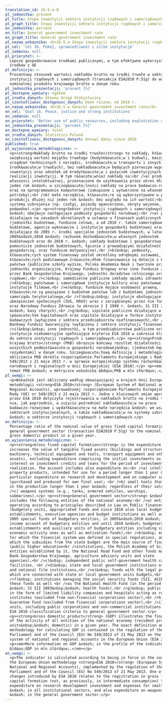 ```yaml
---
translation_id: 16-5-a-0
pl_jednostka: procent
pl_title: Stopa inwestycji sektora instytucji rządowych i samorządowych
pl_graph_title: Stopa inwestycji sektora instytucji rządowych i samorządowych
en_jednostka: percent
en_title: General government investment rate
en_graph_title: General government investment rate
pl_nazwa_wskaznika: <b>16.5.a Stopa inwestycji sektora instytucji rządowych i samorządowych</b>
pl_cel: 'Cel 16. Pokój, sprawiedliwość i silne instytucje'
pl_zadanie: null
pl_priorytet: >-
  Lepsze gospodarowanie środkami publicznymi, w tym efektywne wykorzystanie
  środków z UE
pl_definicja: >-
  Procentowy stosunek wartości nakładów brutto na środki trwałe w sektorze
  instytucji rządowych i samorządowych (transakcja ESA2010 P.51g) do wartości
  nominalnej produktu krajowego brutto w danym roku.
pl_jednostka_prezentacji: 'procent [%]'
pl_dostepne_wymiary: ogółem
pl_zrodlo_danych: Główny Urząd Statystyczny
pl_czestotliwosc_dostępnosc_danych: Dane roczne; od 2010 r.
en_nazwa_wskaznika: <b>16.5.a General government investment rate</b>
en_cel: 'Goal 16. Peace, justice and strong institutions'
en_zadanie: null
en_priorytet: 'Better use of public resources, including exploitation of EU resources'
en_jednostka_prezentacji: 'percent [%]'
en_dostepne_wymiary: total
en_zrodlo_danych: Statistics Poland
en_czestotliwosc_dostępnosc_danych: Annual data; since 2010
published: true
pl_wyjasnienia_metodologiczne: >-
  <p><strong>Nakłady brutto na środki trwałe</strong> to nakłady, kt&oacute;re
  zwiększają wartość majątku trwałego (budynk&oacute;w i budowli, maszyn,
  urządzeń technicznych i narzędzi, środk&oacute;w transportu i innych
  środk&oacute;w trwałych), bez nakład&oacute;w będących pierwszym wyposażeniem
  inwestycji oraz odsetek od kredyt&oacute;w i pożyczek inwestycyjnych za okres
  realizacji inwestycji. W tym r&oacute;wnież nakłady na:<br />a) produkty
  własności intelektualnej, przeznaczone do użytkowania przez okres dłuższy niż
  jeden rok &ndash; w szczeg&oacute;lności nakłady na prace badawczo-rozwojowe
  oraz na oprogramowanie komputerowe (zakupione i wytworzone na własne&nbsp;
  potrzeby);<br />b) małe narzędzia, kt&oacute;re są wykorzystywane w procesie
  produkcji dłużej niż jeden rok &ndash; bez względu na ich wartość;<br />c)
  systemy uzbrojenia (np. czołgi, pojazdy opancerzone, okręty wojenne, łodzie
  podwodne).</p> <p><strong>Sektor instytucji rządowych i samorządowych</strong>
  &ndash; obejmuje następujące podmioty gospodarki narodowej:<br />a) podmioty
  działające na zasadach określonych w ustawie o finansach publicznych
  (jednostki budżetowe, fundusze celowe, a od 2010 r. także samorządowe zakłady
  budżetowe, agencje wykonawcze i instytucje gospodarki budżetowej oraz
  działające do 2005 r. środki specjalne jednostek budżetowych, w latach
  2005&ndash;2010 &ndash; rachunek dochod&oacute;w własnych jednostek
  budżetowych oraz do 2010 r. &ndash; zakłady budżetowe i gospodarstwa
  pomocnicze jednostek budżetowych, łącznie z prowadzącymi działalność
  gospodarczą, oraz fundusze motywacyjne),<br />b)&nbsp; podmioty,
  kt&oacute;rych system finansowy został określony odrębnymi ustawami, a
  kt&oacute;rych podstawowym źr&oacute;dłem finansowania są dotacje z budżetu
  państwa (publiczne szkoły wyższe, Polska Akademia Nauk i tworzone przez nią
  jednostki organizacyjne, Krajowy Fundusz Drogowy oraz inne fundusze zarządzane
  przez Bank Gospodarstwa Krajowego, jednostki doradztwa rolniczego oraz agencje
  rządowe),<br />c)&nbsp; samodzielne publiczne zakłady opieki zdrowotnej,<br
  />d)&nbsp; państwowe i samorządowe instytucje kultury oraz państwowe
  instytucje filmowe,<br />e)&nbsp; fundusze mające osobowość prawną,
  kt&oacute;re są powiązane z budżetem państwa lub z budżetami jednostek
  samorządu terytorialnego,<br />f)&nbsp;&nbsp; instytucje obsługujące fundusze
  ubezpieczeń społecznych (ZUS, KRUS) wraz z zarządzanymi przez nie funduszami
  oraz Narodowy Fundusz Zdrowia (w okresie 1 I 1999 r. &ndash; 31 III 2003 r.
  &ndash; kasy chorych),<br />g)&nbsp; szpitale publiczne działające w formie
  sp&oacute;łek kapitałowych oraz szpitale działające w formie instytut&oacute;w
  badawczych (wyłączone z sektora przedsiębiorstw niefinansowych),<br />h)&nbsp;
  Bankowy Fundusz Gwarancyjny (wyłączony z sektora instytucji finansowych),<br
  />i)&nbsp;&nbsp; inne jednostki, w tym przedsiębiorstwa publiczne oraz
  instytucje niekomercyjne spełniające kryteria ESA 2010 w zakresie klasyfikacji
  do sektora instytucji rządowych i samorządowych.</p> <p><strong>Produkt
  krajowy brutto</strong> (PKB) obrazuje końcowy rezultat działalności
  wszystkich podmiot&oacute;w gospodarki narodowej&nbsp; (jednostek będących
  rezydentami) w danym roku. Szczeg&oacute;łową definicję i metodologię
  obliczania PKB określa rozporządzenie Parlamentu Europejskiego i Rady (UE) nr
  549/2013 z 21 maja 2013 r. w sprawie europejskiego systemu rachunk&oacute;w
  narodowych i regionalnych w Unii Europejskiej (ESA 2010).</p> <p><em>Więcej na
  temat PKB &ndash; w metryczce wskaźnika &bdquo;PKB w mln zł&rdquo;.</em></p>
pl_uwagi: >-
  <p>Wskaźnik jest obliczany według obowiązującej w krajach Unii Europejskiej
  metodologii <strong>ESA 2010</strong> (European System of National and
  Regional Accounts), wprowadzonej rozporządzeniem Parlamentu Europejskiego i
  Rady (UE) nr 549/2013 z 21 maja 2013 r. Jedna z kluczowych zmian wprowadzonych
  przez ESA 2010 dotyczyła rejestrowania w nakładach brutto na środki trwałe (a
  nie, jak poprzednio, w zużyciu pośrednim) nakład&oacute;w na prace
  badawczo-rozwojowe i wydatk&oacute;w na małe narzędzia &ndash; we wszystkich
  sektorach instytucjonalnych, a także nakład&oacute;w na systemy uzbrojenia
  &ndash; w sektorze instytucji rządowych i samorządowych.</p>
en_definicja: >-
  Percentage ratio of the nominal value of gross fixed capital formation in
  general government sector (transaction ESA2010 P.51g) to the nominal value of
  gross domestic product in a given year.
en_wyjasnienia_metodologiczne: >-
  <p><strong>Gross fixed capital formation</strong> is the expenditure which
  increases the value of tangible fixed assets (buildings and structures,
  machinery, technical equipment and tools, transport equipment and other fixed
  assets), excluding expenditure comprising the initial investments as well as
  interest on investment credits and loans for the period of investment
  realization. The account includes also expenditure on:<br />a) intellectual
  property products, intended for use for a period longer than 1 year &ndash; in
  particular expenditure on research and development and on computer software
  (purchased and produced for own final use); <br />b) small tools that are used
  in the production longer than 1 year &ndash; regardless of their value;<br
  />c) weapons systems (e.g., tanks, armored vehicles, warships,
  submarines).</p> <p><strong>General government sector</strong> &ndash;
  includes the following entities of the national economy:<br />a) entities
  operating according to principles described in Law on Public finances
  (budgetary units, appropriated funds and since 2010 also local budgetary
  establishments, executive agencies and budget institutions as well as until
  2005 special funds of budgetary entities, in 2005&ndash;2010 &ndash; own
  income account of budgetary entities and until 2010 &ndash; budgetary
  establishments and auxiliary units of budgetary entities including conducting
  economic activity ones as well as motivation funds),<br />b)&nbsp; entities
  for which the financial system was defined in special regulations, and for
  which the subsidies from the state budget are the main source of financing
  (public higher education<br />institutions, the Polish Academy of Science and
  entities established by it, the National Road Fund and other funds managed by
  Bank Gospodarstwa Krajowego, agriculture advisory units and state
  agencies),<br />c)&nbsp; independent public self-government health care
  facilities, <br />d)&nbsp; state and local government institutions of culture
  and national film institutions,<br />e)&nbsp; funds with the legal personality
  which are connected with state or local government units budgets,<br
  />f)&nbsp; institutions managing the social security funds (SII, ASIF) and
  these funds as well <br />as the National Health Fund (in the period 1 I 1999
  &ndash; 31 III 2003&nbsp;&ndash; health funds),<br />g)&nbsp; public hospitals
  in the form of limited liability companies and hospitals acting as research
  institutes (excluded from non-financial corporations sector),<br />h) Bank
  Guarantee Fund (excluded from financial corporations sector),<br />i) other
  units, including public corporations and non-commercial institutions that meet
  ESA 2010 classification criteria to general government sector.</p>
  <p><strong>Gross domestic product</strong> (GDP) illustrates the final result
  of the activity of all entities of the national economy (resident producer
  units&nbsp;&ndash; domestic) in a given year. The exact definition and
  methodology for calculating GDP is contained in the regulation of the
  Parliament and of the Council (EU) No 549/2013 of 21 May 2013 on the European
  system of national and regional accounts in the European Union (ESA 2010).</p>
  <p><em>More information on GDP &ndash; in the profile of the indicator
  &ldquo;GDP in mln zl&rdquo;.</em></p>
en_uwagi: >-
  <p>The indicator is calculated according to being in force in the countries of
  the European Union methodology <strong>ESA 2010</strong> (European System of
  National and Regional Accounts), implemented by the regulation of the European
  Parliament and of the Council (EU) No 549/2013 of 21 May 2013. One of the key
  changes introduced by ESA 2010 relates to the registration in gross fixed
  capital formation (not, as previously, in intermediate consumption) the
  expenditure on research development investment and expenses for small tools
  &ndash; in all institutional sectors, and also expenditure on weapons systems
  &ndash; in the general government sector.</p>
---
```

